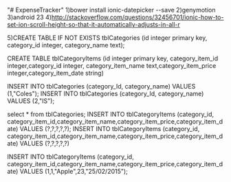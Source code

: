  "# ExpenseTracker" 
 1)bower install ionic-datepicker --save
 2)genymotion
 3)android 23
4)http://stackoverflow.com/questions/32456701/ionic-how-to-set-ion-scroll-height-so-that-it-automatically-adjusts-in-all-r

5)CREATE TABLE IF NOT EXISTS tblCategories (id integer primary key,  category_id integer, category_name text);

CREATE TABLE tblCategoryItems (id integer primary key, category_item_id integer,category_id integer, category_item_name text,category_item_price integer,category_item_date string)

INSERT INTO tblCategories (category_Id, category_name) VALUES (1,"Coles");
INSERT INTO tblCategories (category_Id, category_name) VALUES (2,"IS");

select * from tblCategories;
INSERT INTO tblCategoryItems (category_id, category_item_id,category_item_name,category_item_price,category_item_date) VALUES (?,?,?,?,?);
INSERT INTO tblCategoryItems (category_id, category_item_id,category_item_name,category_item_price,category_item_date) VALUES (?,?,?,?,?)

INSERT INTO tblCategoryItems (category_id, category_item_id,category_item_name,category_item_price,category_item_date) VALUES (1,1,"Apple",23,"25/02/2015");
